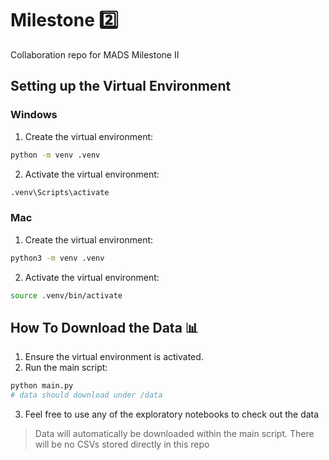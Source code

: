 # Milestone 2️⃣
Collaboration repo for MADS Milestone II

## Setting up the Virtual Environment

### Windows
1. Create the virtual environment:
  ```sh
  python -m venv .venv
  ```
2. Activate the virtual environment:
  ```sh
  .venv\Scripts\activate
  ```

### Mac
1. Create the virtual environment:
  ```sh
  python3 -m venv .venv
  ```
2. Activate the virtual environment:
  ```sh
  source .venv/bin/activate
  ```

## How To Download the Data 📊
1. Ensure the virtual environment is activated.
2. Run the main script:
  ```sh
  python main.py
  # data should download under /data
  ```
3. Feel free to use any of the exploratory notebooks to check out the data

> Data will automatically be downloaded within the main script. There will be no CSVs stored directly in this repo